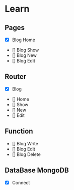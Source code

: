 # Learn

## Pages

-   [x] Blog Home
-   [] Blog Show
-   [] Blog New
-   [] Blog Edit

## Router

-   [x] Blog
-   [] Home
-   [] Show
-   [] New
-   [] Edit

## Function

-   [] Blog Write
-   [] Blog Edit
-   [] Blog Delete

## DataBase MongoDB

-   [x] Connect
